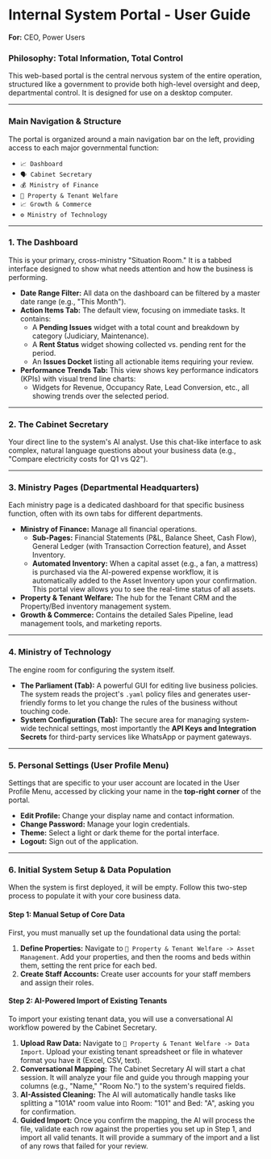 # Internal System Portal - User Guide

**For:** CEO, Power Users

### Philosophy: Total Information, Total Control

This web-based portal is the central nervous system of the entire operation, structured like a government to provide both high-level oversight and deep, departmental control. It is designed for use on a desktop computer.

---

### Main Navigation & Structure

The portal is organized around a main navigation bar on the left, providing access to each major governmental function:

*   `📈 Dashboard`
*   `🗣️ Cabinet Secretary`
*   `💰 Ministry of Finance`
*   `🏡 Property & Tenant Welfare`
*   `📈 Growth & Commerce`
*   `⚙️ Ministry of Technology`

---

### 1. The Dashboard

This is your primary, cross-ministry "Situation Room." It is a tabbed interface designed to show what needs attention and how the business is performing.

*   **Date Range Filter:** All data on the dashboard can be filtered by a master date range (e.g., "This Month").
*   **Action Items Tab:** The default view, focusing on immediate tasks. It contains:
    *   A **Pending Issues** widget with a total count and breakdown by category (Judiciary, Maintenance).
    *   A **Rent Status** widget showing collected vs. pending rent for the period.
    *   An **Issues Docket** listing all actionable items requiring your review.
*   **Performance Trends Tab:** This view shows key performance indicators (KPIs) with visual trend line charts:
    *   Widgets for Revenue, Occupancy Rate, Lead Conversion, etc., all showing trends over the selected period.

---

### 2. The Cabinet Secretary

Your direct line to the system's AI analyst. Use this chat-like interface to ask complex, natural language questions about your business data (e.g., "Compare electricity costs for Q1 vs Q2").

---

### 3. Ministry Pages (Departmental Headquarters)

Each ministry page is a dedicated dashboard for that specific business function, often with its own tabs for different departments.

*   **Ministry of Finance:** Manage all financial operations.
    *   **Sub-Pages:** Financial Statements (P&L, Balance Sheet, Cash Flow), General Ledger (with Transaction Correction feature), and Asset Inventory.
    *   **Automated Inventory:** When a capital asset (e.g., a fan, a mattress) is purchased via the AI-powered expense workflow, it is automatically added to the Asset Inventory upon your confirmation. This portal view allows you to see the real-time status of all assets.
*   **Property & Tenant Welfare:** The hub for the Tenant CRM and the Property/Bed inventory management system.
*   **Growth & Commerce:** Contains the detailed Sales Pipeline, lead management tools, and marketing reports.

---

### 4. Ministry of Technology

The engine room for configuring the system itself.

*   **The Parliament (Tab):** A powerful GUI for editing live business policies. The system reads the project's `.yaml` policy files and generates user-friendly forms to let you change the rules of the business without touching code.
*   **System Configuration (Tab):** The secure area for managing system-wide technical settings, most importantly the **API Keys and Integration Secrets** for third-party services like WhatsApp or payment gateways.

---

### 5. Personal Settings (User Profile Menu)

Settings that are specific to your user account are located in the User Profile Menu, accessed by clicking your name in the **top-right corner** of the portal.

*   **Edit Profile:** Change your display name and contact information.
*   **Change Password:** Manage your login credentials.
*   **Theme:** Select a light or dark theme for the portal interface.
*   **Logout:** Sign out of the application.

---

### 6. Initial System Setup & Data Population

When the system is first deployed, it will be empty. Follow this two-step process to populate it with your core business data.

#### Step 1: Manual Setup of Core Data

First, you must manually set up the foundational data using the portal:

1.  **Define Properties:** Navigate to `🏡 Property & Tenant Welfare -> Asset Management`. Add your properties, and then the rooms and beds within them, setting the rent price for each bed.
2.  **Create Staff Accounts:** Create user accounts for your staff members and assign their roles.

#### Step 2: AI-Powered Import of Existing Tenants

To import your existing tenant data, you will use a conversational AI workflow powered by the Cabinet Secretary.

1.  **Upload Raw Data:** Navigate to `🏡 Property & Tenant Welfare -> Data Import`. Upload your existing tenant spreadsheet or file in whatever format you have it (Excel, CSV, text).
2.  **Conversational Mapping:** The Cabinet Secretary AI will start a chat session. It will analyze your file and guide you through mapping your columns (e.g., "Name," "Room No.") to the system's required fields.
3.  **AI-Assisted Cleaning:** The AI will automatically handle tasks like splitting a "101A" room value into Room: "101" and Bed: "A", asking you for confirmation.
4.  **Guided Import:** Once you confirm the mapping, the AI will process the file, validate each row against the properties you set up in Step 1, and import all valid tenants. It will provide a summary of the import and a list of any rows that failed for your review.
